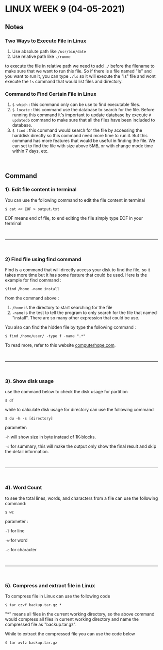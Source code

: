 # LINUX WEEK 9 (04-05-2021)
## Notes
### Two Ways to Execute File in Linux
1. Use absolute path like `/usr/bin/date`
2. Use relative path like `./runme`

to execute the file in relative path we need to add `./` before the filename to make sure that we want to run this file. So if there is a file named "ls" and you want to run it, you can type `./ls` so it will execute the "ls" file and wont execute the `ls` command that would list files and directory.

### Command to Find Certain File in Linux
1. `$ which` : this command only can be use to find executable files.
2. `$ locate` : this command use the database to search for the file. Before running this command it's important to update database by execute `# updatedb` command to make sure that all the files have been included to database.
3. `$ find` : this command would search for the file by accessing the harddisk directly so this command need more time to run it. But this command has more features that would be useful in finding the file. We can set to find the file with size above 5MB, or with change mode time within 7 days, etc.

<br>

## Command
### 1). Edit file content in terminal
You can use the following command to edit the file content in terminal
```
$ cat << EOF > output.txt
```
EOF means end of file, to end editing the file simply type EOF in your terminal

<br>

---

<br>

### 2) Find file using find command
Find is a command that will directly access your disk to find the file, so it takes more time but it has some feature that could be used. Here is the example for find command :
```
$find /home -name install
```
from the command above :
1. `/home` is the directory to start searching for the file
2. `-name` is the test to tell the program to only search for the file that named "install". There are so many other expression that could be use.

You also can find the hidden file by type the following command :
```
$ find /home/user/ -type f -name ".*"
```

To read more, refer to this website [computerhope.com](https://www.computerhope.com/unix/ufind.htm).

<br>

---

<br>

### 3). Show disk usage
use the command below to check the disk usage for partition
```
$ df
```
while to calculate disk usage for directory can use the following command 
```
$ du -h -s [directory]
```

parameter:

`-h` will show size in byte instead of 1K-blocks.

`-s` for summary, this will make the output only show the final result and skip the detail information.

<br>

---

<br>

### 4). Word Count
to see the total lines, words, and characters from a file can use the following command:
```
$ wc
```
parameter :

`-l` for line

`-w` for word

`-c` for character

<br>

---

<br>

### 5). Compress and extract file in Linux
To compress file in Linux can use the following code

```
$ tar czvf backup.tar.gz *
```
"*" means all files in the current working directory, so the above command would compress all files in current working directory and name the compressed file as "backup.tar.gz".

While to extract the compressed file you can use the code below

```
$ tar xvfz backup.tar.gz
```
